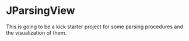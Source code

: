 # JParsingView

This is going to be a kick starter project for some parsing procedures and the visualization of them.
